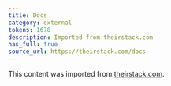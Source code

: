 ```yaml
---
title: Docs
category: external
tokens: 1678
description: Imported from theirstack.com
has_full: true
source_url: https://theirstack.com/docs
---
```


This content was imported from [theirstack.com](https://theirstack.com/docs).
